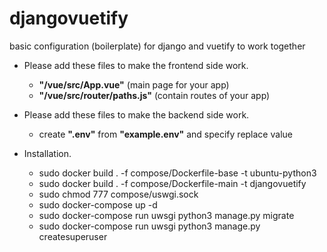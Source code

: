 # djangovuetify
basic configuration (boilerplate) for django and vuetify to work together

* Please add these files to make the frontend side work.
  * **"/vue/src/App.vue"** (main page for your app)
  * **"/vue/src/router/paths.js"** (contain routes of your app)
  
* Please add these files to make the backend side work.
  * create **".env"** from **"example.env"** and specify replace value

* Installation.
  * sudo docker build . -f compose/Dockerfile-base -t ubuntu-python3
  * sudo docker build . -f compose/Dockerfile-main -t djangovuetify
  * sudo chmod 777 compose/uswgi.sock
  * sudo docker-compose up -d
  * sudo docker-compose run uwsgi python3 manage.py migrate
  * sudo docker-compose run uwsgi python3 manage.py createsuperuser
  
